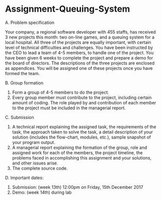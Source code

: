 # Assignment-Queuing-System
A. Problem specification 

Your company, a regional software developer with 455 staffs, has received 3 new projects this month: two on-line games, and a queuing system for a local hospital. All three of the projects are equally important, with certain level of technical difficulties and challenges. You have been instructed by the CEO to lead a team of 4-5 members, to handle one of the project. You have been given 6 weeks to complete the project and prepare a demo for the board of directors. The descriptions of the three projects are enclosed as appendices. You will be assigned one of these projects once you have formed the team. 

B. Group formation 
1. Form a group of 4-5 members to do the project. 
2. Every group member must contribute to the project, including certain amount of coding. The role played by and contribution of each member to the project must be included in the managerial report. 

C. Submission 
1. A technical report explaining the assigned task, the requirements of the task, the approach taken to solve the task, a detail description of your solution (includes the flow-chart, modules, etc.), sample snapshot of your program output. 
2. A managerial report explaining the formation of the group, role and assigned work for each of the members, the project timeline, the problems faced in accomplishing this assignment and your solutions, and other issues arise. 
3. The complete source code. 

D. Important dates: 
1. Submission: (week 13th) 12:00pm on Friday, 15th December 2017 
2. Demo: (week 14th) during lab
